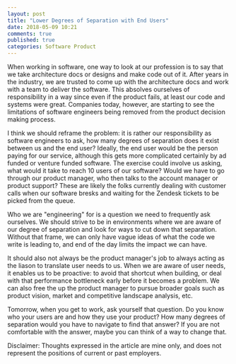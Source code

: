```yaml
---
layout: post
title: "Lower Degrees of Separation with End Users"
date: 2018-05-09 10:21
comments: true
published: true
categories: Software Product
---
```


When working in software, one way to look at our profession is to say that we take architecture docs or designs and make code out of it. After years in the industry, we are trusted to come up with the architecture docs and work with a team to deliver the software. This absolves ourselves of responsibility in a way since even if the product fails, at least our code and systems were great. Companies today, however, are starting to see the limitations of software engineers being removed from the product decision making process.

I think we should reframe the problem: it is rather our responsibility as software engineers to ask, how many degrees of separation does it exist between us and the end user? Ideally, the end user would be the person paying for our service, although this gets more complicated certainly by ad funded or venture funded software. The exercise could involve us asking, what would it take to reach 10 users of our software? Would we have to go through our product manager, who then talks to the account manager or product support? These are likely the folks currently dealing with customer calls when our software bresks and waiting for the Zendesk tickets to be picked from the queue.

Who we are "engineering" for is a question we need to frequently ask ourselves. We should strive to be in environments where we are aware of our degree of separation and look for ways to cut down that separation. Without that frame, we can only have vague ideas of what the code we write is leading to, and end of the day limits the impact we can have.

It should also not always be the product manager's job to always acting as the liason to translate user needs to us. When we are aware of user needs, it enables us to be proactive: to avoid that shortcut when building, or deal with that performance bottleneck early before it becomes a problem. We can also free the up the product manager to pursue broader goals such as product vision, market and competitive landscape analysis, etc.

Tomorrow, when you get to work, ask yourself that question. Do you know who your users are and how they use your product? How many degrees of separation would you have to navigate to find that answer? If you are not comfortable with the answer, maybe you can think of a way to change that.

Disclaimer: Thoughts expressed in the article are mine only, and does not represent the positions of current or past employers.